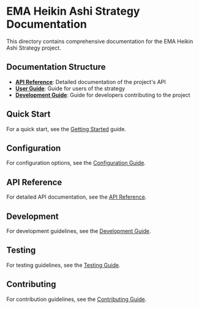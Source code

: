 # EMA Heikin Ashi Strategy Documentation

This directory contains comprehensive documentation for the EMA Heikin Ashi Strategy project.

## Documentation Structure

- **[API Reference](api/README.md)**: Detailed documentation of the project's API
- **[User Guide](user_guide/README.md)**: Guide for users of the strategy
- **[Development Guide](development/README.md)**: Guide for developers contributing to the project

## Quick Start

For a quick start, see the [Getting Started](user_guide/getting_started.md) guide.

## Configuration

For configuration options, see the [Configuration Guide](user_guide/configuration.md).

## API Reference

For detailed API documentation, see the [API Reference](api/README.md).

## Development

For development guidelines, see the [Development Guide](development/README.md).

## Testing

For testing guidelines, see the [Testing Guide](development/testing.md).

## Contributing

For contribution guidelines, see the [Contributing Guide](../CONTRIBUTING.md).
